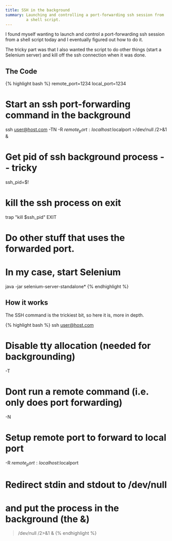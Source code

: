 ```yaml
---
title: SSH in the background
summary: Launching and controlling a port-forwarding ssh session from
         a shell script.
---
```


I found myself wanting to launch and control a port-forwarding ssh session from
a shell script today and I eventually figured out how to do it.

The tricky part was that I also wanted the script to do other things (start a
Selenium server) and kill off the ssh connection when it was done.

## The Code ##
{% highlight bash %}
remote_port=1234
local_port=1234
# Start an ssh port-forwarding command in the background
ssh user@host.com -TN -R $remote_port:localhost:$localport >/dev/null /2>&1 &

# Get pid of ssh background process -- tricky
ssh_pid=$!

# kill the ssh process on exit
trap "kill $ssh_pid" EXIT

# Do other stuff that uses the forwarded port.
#
# In my case, start Selenium
java -jar selenium-server-standalone* 
{% endhighlight %}

## How it works ##

The SSH command is the trickiest bit, so here it is, more in depth.

{% highlight bash %}
ssh user@host.com

   # Disable tty allocation (needed for backgrounding)
   -T

   # Dont run a remote command (i.e. only does port forwarding)
   -N

   # Setup remote port to forward to local port
   -R $remote_port:localhost:$localport

   # Redirect stdin and stdout to /dev/null
   # and put the process in the background (the &)
   >/dev/null /2>&1 &
{% endhighlight %}


